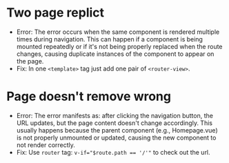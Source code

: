 # Two page replict
- Error: The error occurs when the same component is rendered multiple times during navigation. This can happen if a component is being mounted repeatedly or if it's not being properly replaced when the route changes, causing duplicate instances of the component to appear on the page.
- Fix: In one `<template>` tag just add one pair of `<router-view>`.


# Page doesn't remove wrong
- Error: The error manifests as: after clicking the navigation button, the URL updates, but the page content doesn't change accordingly. This usually happens because the parent component (e.g., Homepage.vue) is not properly unmounted or updated, causing the new component to not render correctly.
- Fix: Use `router` tag: `v-if="$route.path == '/'"` to check out the url.